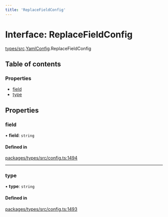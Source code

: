 ```yaml
---
title: 'ReplaceFieldConfig'
---
```


# Interface: ReplaceFieldConfig

[types/src](../modules/types_src).[YamlConfig](../modules/types_src.YamlConfig).ReplaceFieldConfig

## Table of contents

### Properties

- [field](types_src.YamlConfig.ReplaceFieldConfig#field)
- [type](types_src.YamlConfig.ReplaceFieldConfig#type)

## Properties

### field

• **field**: `string`

#### Defined in

[packages/types/src/config.ts:1494](https://github.com/Urigo/graphql-mesh/blob/master/packages/types/src/config.ts#L1494)

___

### type

• **type**: `string`

#### Defined in

[packages/types/src/config.ts:1493](https://github.com/Urigo/graphql-mesh/blob/master/packages/types/src/config.ts#L1493)
